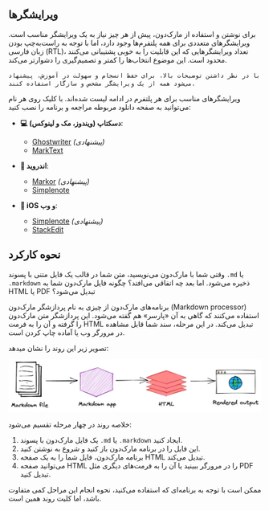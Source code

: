 ## ویرایشگرها

برای نوشتن و استفاده از مارک‌دون، پیش از هر چیز نیاز به یک ویرایشگر مناسب است. ویرایشگرهای متعددی برای همه پلتفرم‌ها وجود دارد، اما با توجه به راست‌به‌چپ بودن زبان فارسی (RTL)، تعداد ویرایشگرهایی که این قابلیت را به خوبی پشتیبانی می‌کنند محدود است. این موضوع انتخاب‌ها را کمتر و تصمیم‌گیری را دشوارتر می‌کند.

```admonish warning title="توجه"
با در نظر داشتن توضیحات بالا، برای حفظ انسجام و سهولت در آموزش، پیشنهاد می‌شود همه از یک ویرایشگر مشخص و سازگار استفاده کنند.
```

ویرایشگرهای مناسب برای هر پلتفرم در ادامه لیست شده‌اند. با کلیک روی هر نام می‌توانید به صفحه دانلود مربوطه مراجعه و برنامه را نصب کنید:

- **💻 دسکتاپ (ویندوز، مک و لینوکس)**:

  - [Ghostwriter](https://ghostwriter.kde.org/) _(پیشنهادی)_
  - [MarkText](https://github.com/marktext/marktext)

- **📱 اندروید**:

  - [Markor](https://github.com/gsantner/markor) _(پیشنهادی)_
  - [Simplenote](https://simplenote.com)

- **🍏 iOS و وب**:

  - [Simplenote](https://simplenote.com) _(پیشنهادی)_
  - [StackEdit](https://stackedit.io/)

## نحوه کارکرد

وقتی شما با مارک‌دون می‌نویسید، متن شما در قالب یک فایل متنی با پسوند `.md` یا `.markdown` ذخیره می‌شود. اما بعد چه اتفاقی می‌افتد؟ چگونه فایل مارک‌دون شما به HTML یا PDF تبدیل می‌شود؟

برنامه‌های مارک‌دون از چیزی به نام پردازشگر مارک‌دون (Markdown processor) استفاده می‌کنند که گاهی به آن «پارسر» هم گفته می‌شود. این پردازشگر متن مارک‌دون را گرفته و آن را به فرمت HTML تبدیل می‌کند. در این مرحله، سند شما قابل مشاهده در مرورگر وب یا آماده چاپ کردن است.

تصویر زیر این روند را نشان میدهد:

<div style="text-align: center;">
  <img src="../files/Markdown/editors-howto.png" alt="مراحل خروجی گرفتن از کد مارک‌دون" title="مراحل خروجی گرفتن از کد مارک‌دون"
    style="max-width: 100%; height: auto;">
</div>

خلاصه روند در چهار مرحله تقسیم می‌شود:

1. یک فایل مارک‌دون با پسوند `.md` یا `.markdown` ایجاد کنید.
2. این فایل را در برنامه مارک‌دون باز کنید و شروع به نوشتن کنید.
3. برنامه مارک‌دون، فایل شما را به یک صفحه HTML تبدیل می‌کند.
4. می‌توانید صفحه HTML را در مرورگر ببینید یا آن را به فرمت‌های دیگری مثل PDF تبدیل کنید.

ممکن است با توجه به برنامه‌ای که استفاده می‌کنید، نحوه انجام این مراحل کمی متفاوت باشد، اما کلیت روند همین است.

